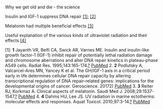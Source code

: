 Why we get old and die - the science

Insulin and IGF-1 suppress DNA repair <a id=“a1”>[[1]](#f1)</a>; <a id=“a2”>[[2]](#f2)</a>

Melatonin had multiple beneficial effects <a id=“a3”>[[3]](#f3)</a>

Useful explanation of the various kinds of ultraviolet radiation and their effects <a id=“a4”>[[4]](#f4)</a>

[1]: <b id=“f1”>1</b> Jayanth VR, Belfi CA, Swick AR, Varnes ME. Insulin and insulin-like growth factor-1 (IGF-1) inhibit repair of potentially lethal radiation damage and chromosome aberrations and alter DNA repair kinetics in plateau-phase A549 cells. Radiat Res. 1995;143:165-174.[?](#a1) [PubMed](http://www.ncbi.nlm.nih.gov/entrez/query.fcgi?cmd=Retrieve&db=PubMed&dopt=Citation&list_uids=7631009)
2.	<b id=“f2”>2</b> Podlutsky A, Valcarcel-Ares MN, Yancey K et al. The GH/IGF-1 axis in a critical period early in life determines cellular DNA repair capacity by altering transcriptional regulation of DNA repair-related genes: implications for the developmental origins of cancer. Geroscience. 20172) [PubMed](http://www.ncbi.nlm.nih.gov/entrez/query.fcgi?cmd=Retrieve&db=PubMed&dopt=Citation&list_uids=28233247)
3.	<b id=“f3”>3</b> Reiter RJ, Korkmaz A. Clinical aspects of melatonin. Saudi Med J. 2008;29:1537-1547.[?](#a3) [PubMed](http://www.ncbi.nlm.nih.gov/entrez/query.fcgi?cmd=Retrieve&db=PubMed&dopt=Citation&list_uids=18997997)
4.	<b id=“f4”>4</b> Dahms HU, Lee JS. UV radiation in marine ectotherms: molecular effects and responses. Aquat Toxicol. 2010;97:3-14.[?](#a4) [PubMed](http://www.ncbi.nlm.nih.gov/entrez/query.fcgi?cmd=Retrieve&db=PubMed&dopt=Citation&list_uids=20047765)
